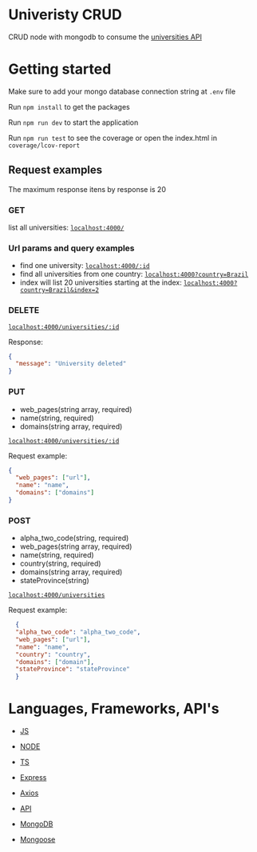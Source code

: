 # Univeristy CRUD

  CRUD node with mongodb to consume the [universities API](http://universities.hipolabs.com/search)

# Getting started

  Make sure to add your mongo database connection string at `.env` file

  Run `npm install` to get the packages

  Run `npm run dev` to start the application

  Run `npm run test` to see the coverage or open the index.html in `coverage/lcov-report`

## Request examples

  The maximum response itens by response is 20
    
  ### GET

  list all universities: [`localhost:4000/`](http://localhost:4000/universities)

  ### Url params and query examples

  - find one university: [`localhost:4000/:id`](http://localhost:4000/:id)
  - find all universities from one country: [`localhost:4000?country=Brazil`](http://localhost:4000?country=Brazil)
  - index will list 20 universities starting at the index: [`localhost:4000?country=Brazil&index=2`](http://localhost:4000?country=Brazil&index=2)

  ### DELETE

  [`localhost:4000/universities/:id`](http://localhost:4000/universities/:id)

  Response:
  ```JSON
  {
	"message": "University deleted"
  }
  ```

  ### PUT

  - web_pages(string array, required)
  - name(string, required)
  - domains(string array, required)

  [`localhost:4000/universities/:id`](http://localhost:4000/universities/:id)

  Request example: 
  ```JSON
  {
	"web_pages": ["url"],
	"name": "name",
	"domains": ["domains"]
  }

  ```
  ### POST

  - alpha_two_code(string, required)
  - web_pages(string array, required)
  - name(string, required)
  - country(string, required)
  - domains(string array, required)
  - stateProvince(string)

  [`localhost:4000/universities`](http://localhost:4000/universities)

  Request example: 
  ```JSON
    {
    "alpha_two_code": "alpha_two_code",
    "web_pages": ["url"], 
    "name": "name", 
    "country": "country", 
    "domains": ["domain"],
    "stateProvince": "stateProvince"
    }
  ```
# Languages, Frameworks, API's

* [JS](https://www.javascript.com)

* [NODE](https://nodejs.org/en/)

* [TS](https://www.typescriptlang.org)

* [Express](https://expressjs.com)

* [Axios](https://axios-http.com)

* [API](http://universities.hipolabs.com/search)

* [MongoDB]()

* [Mongoose](https://mongoosejs.com)